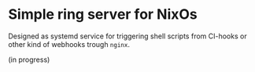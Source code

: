 # Simple ring server for NixOs

Designed as systemd service for triggering shell scripts from CI-hooks or other kind of webhooks trough `nginx`.

(in progress)
